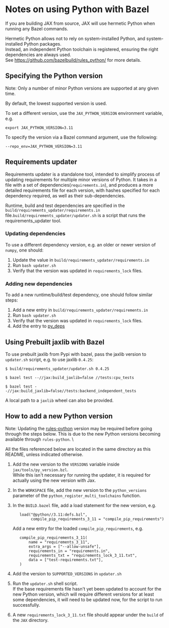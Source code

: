 # Notes on using Python with Bazel

If you are building JAX from source, JAX will use hermetic Python when running any Bazel commands.

Hermetic Python allows not to rely on system-installed Python, and
system-installed Python packages. \
Instead, an independent Python toolchain is registered, ensuring the right
dependencies are always used. \
See https://github.com/bazelbuild/rules_python/ for more details.

## Specifying the Python version

Note: Only a number of minor Python versions are supported at any given time.

By default, the lowest supported version is used.

To set a different version, use the `JAX_PYTHON_VERSION` environment variable,
e.g.

```
export JAX_PYTHON_VERSION=3.11
```

To specify the version via a Bazel command argument, use the following:

```
--repo_env=JAX_PYTHON_VERSION=3.11
```

## Requirements updater

Requirements updater is a standalone tool, intended to simplify process of
updating requirements for multiple minor versions of Python.
It takes in a file with a set of dependencies(`requirements.in`), and produces
a more detailed requirements file for each version, with hashes specified for
each dependency required, as well as their sub-dependencies.

Runtime, build and test dependencies are specified in the `build/requirements_updater/requirements.in` file.`build/requirements_updater/updater.sh` is a script that runs the requirements_updater tool.

### Updating dependencies

To use a different dependency version, e.g. an older or newer version of `numpy`, one should:
1) Update the value in `build/requirements_updater/requirements.in`
2) Run
`bash updater.sh`
3) Verify that the version was updated in `requirements_lock` files.


### Adding new dependencies

To add a new runtime/build/test dependency, one should follow similar steps:
1) Add a new entry in `build/requirements_updater/requirements.in`
2) Run
`bash updater.sh`
3) Verify that the version was updated in `requirements_lock` files.
4) Add the entry to [py_deps](https://github.com/google/jax/blob/main/jaxlib/jax.bzl#L49)


## Using Prebuilt jaxlib with Bazel

To use prebuilt jaxlib from Pypi with bazel, pass the jaxlib version to
`updater.sh` script, e.g. to use jaxlib `0.4.25`:

`$ build/requirements_updater/updater.sh 0.4.25`

`$ bazel test --//jax:build_jaxlib=false //tests:cpu_tests`

`$ bazel test --//jax:build_jaxlib=false//tests:backend_independent_tests`

A local path to a `jaxlib` wheel can also be provided.


## How to add a new Python version

Note: Updating the
[rules-python](https://github.com/bazelbuild/rules_python/releases) version may
be required before going through the steps below. This is due to the new Python
versions becoming available through `rules-python`. \

All the files referenced below are located in the same directory as this README,
unless indicated otherwise.

1) Add the new version to the `VERSIONS` variable inside
   `jax/tools/py_version.bzl`. \
   While this isn't necessary for running the updater, it is required for
   actually using the new version with Jax.

2) In the `WORKSPACE` file, add the new version to the `python_versions`
   parameter of the `python_register_multi_toolchains` function.

3) In the `BUILD.bazel` file, add a load statement for the new version, e.g.

   ```
      load("@python//3.11:defs.bzl",
           compile_pip_requirements_3_11 = "compile_pip_requirements")
   ```

   Add a new entry for the loaded `compile_pip_requirements`, e.g.

   ```
      compile_pip_requirements_3_11(
          name = "requirements_3_11",
          extra_args = ["--allow-unsafe"],
          requirements_in = "requirements.in",
          requirements_txt = "requirements_lock_3_11.txt",
          data = ["test-requirements.txt"],
      )
   ```

4) Add the version to `SUPPORTED_VERSIONS` in `updater.sh`

5) Run the `updater.sh` shell script. \
   If the base requirements file hasn't yet been updated to account for the new
   Python version, which will require different versions for at least some
   dependencies, it will need to be updated now, for the script to run
   successfully.

6) A new `requirements_lock_3_11.txt` file should appear under the `build` of
   the `JAX` directory.
